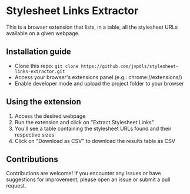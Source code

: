 # Stylesheet Links Extractor

This is a browser extension that lists, in a table, all the stylesheet URLs available on a given webpage.

## Installation guide

- Clone this repo: `git clone https://github.com/jvpdls/stylesheet-links-extractor.git`
- Access your browser's extensions panel (e.g.: chrome://extensions/)
- Enable developer mode and upload the project folder to your browser

## Using the extension

1. Access the desired webpage
2. Run the extension and click on "Extract Stylesheet Links"
3. You'll see a table containing the stylesheet URLs found and their respective sizes
4. Click on "Download as CSV" to download the results table as CSV

## Contributions

Contributions are welcome! If you encounter any issues or have suggestions for improvement, please open an issue or submit a pull request.